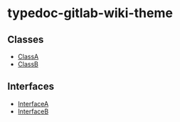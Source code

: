 # typedoc-gitlab-wiki-theme

## Classes

- [ClassA](./classes/ClassA)
- [ClassB](./classes/ClassB)

## Interfaces

- [InterfaceA](./interfaces/InterfaceA)
- [InterfaceB](./interfaces/InterfaceB)
